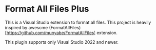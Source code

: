 # Format All Files Plus

This is a Visual Studio extension to format all files.
This project is heavily inspired by awesome (FormatAllFiles)[https://github.com/munyabe/FormatAllFiles] extension.

This plugin supports only Visual Studio 2022 and newer.